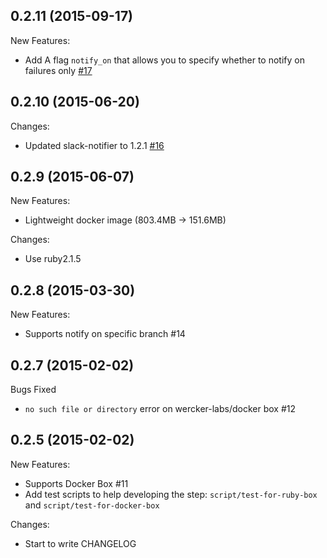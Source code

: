 ## 0.2.11 (2015-09-17)
New Features:

* Add A flag `notify_on` that allows you to specify whether to notify on failures only [#17](https://github.com/wantedly/step-pretty-slack-notify/issues/17)

## 0.2.10 (2015-06-20)
Changes:

* Updated slack-notifier to 1.2.1 [#16](https://github.com/wantedly/step-pretty-slack-notify/pull/16)

## 0.2.9 (2015-06-07)
New Features:

* Lightweight docker image (803.4MB -> 151.6MB)

Changes:

* Use ruby2.1.5

## 0.2.8 (2015-03-30)

New Features:

* Supports notify on specific branch #14

## 0.2.7 (2015-02-02)

Bugs Fixed

* `no such file or directory` error on wercker-labs/docker box #12

## 0.2.5 (2015-02-02)

New Features:

* Supports Docker Box #11
* Add test scripts to help developing the step: `script/test-for-ruby-box` and `script/test-for-docker-box`

Changes:

* Start to write CHANGELOG
